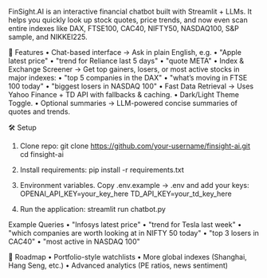FinSight.AI is an interactive financial chatbot built with Streamlit + LLMs.
It helps you quickly look up stock quotes, price trends, and now even scan entire indexes like DAX, FTSE100, CAC40, NIFTY50, NASDAQ100, S&P sample, and NIKKEI225.

🚀 Features
	•	Chat-based interface → Ask in plain English, e.g.
	•	"Apple latest price"
	•	"trend for Reliance last 5 days"
	•	"quote META"
	•	Index & Exchange Screener → Get top gainers, losers, or most active stocks in major indexes:
	•	"top 5 companies in the DAX"
	•	"what’s moving in FTSE 100 today"
	•	"biggest losers in NASDAQ 100"
	•	Fast Data Retrieval → Uses Yahoo Finance + TD API with fallbacks & caching.
	•	Dark/Light Theme Toggle.
	•	Optional summaries → LLM-powered concise summaries of quotes and trends.

🛠 Setup
1. Clone repo:
    git clone https://github.com/your-username/finsight-ai.git
    cd finsight-ai

2.  Install requirements:
    pip install -r requirements.txt

3. Environment variables. Copy .env.example → .env and add your keys:
    OPENAI_API_KEY=your_key_here
    TD_API_KEY=your_td_key_here

4. Run the application:
    streamlit run chatbot.py

Example Queries
	•	"Infosys latest price"
	•	"trend for Tesla last week"
	•	"which companies are worth looking at in NIFTY 50 today"
	•	"top 3 losers in CAC40"
	•	"most active in NASDAQ 100"

🔮 Roadmap
	•	Portfolio-style watchlists
	•	More global indexes (Shanghai, Hang Seng, etc.)
	•	Advanced analytics (PE ratios, news sentiment)
